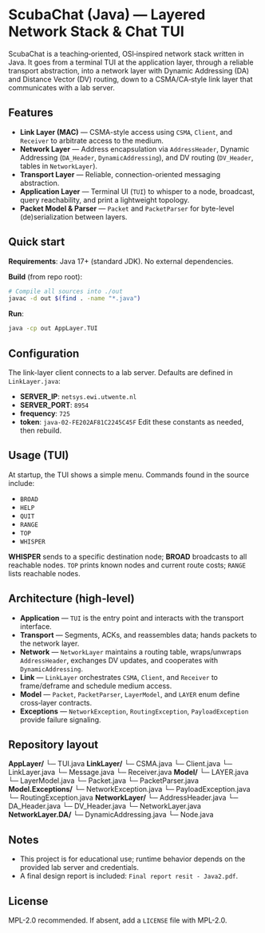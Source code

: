 # ScubaChat (Java) — Layered Network Stack & Chat TUI


ScubaChat is a teaching‑oriented, OSI‑inspired network stack written in Java. It goes from a terminal TUI at the application layer, through a reliable transport abstraction, into a network layer with Dynamic Addressing (DA) and Distance Vector (DV) routing, down to a CSMA/CA‑style link layer that communicates with a lab server.



## Features

- **Link Layer (MAC)** — CSMA-style access using `CSMA`, `Client`, and `Receiver` to arbitrate access to the medium.
- **Network Layer** — Address encapsulation via `AddressHeader`, Dynamic Addressing (`DA_Header`, `DynamicAddressing`), and DV routing (`DV_Header`, tables in `NetworkLayer`).
- **Transport Layer** — Reliable, connection-oriented messaging abstraction.
- **Application Layer** — Terminal UI (`TUI`) to whisper to a node, broadcast, query reachability, and print a lightweight topology.
- **Packet Model & Parser** — `Packet` and `PacketParser` for byte-level (de)serialization between layers.



## Quick start

**Requirements**: Java 17+ (standard JDK). No external dependencies.

**Build** (from repo root):
```bash
# Compile all sources into ./out
javac -d out $(find . -name "*.java")
```

**Run**:
```bash
java -cp out AppLayer.TUI
```


## Configuration

The link-layer client connects to a lab server. Defaults are defined in `LinkLayer.java`:

- **SERVER_IP**: `netsys.ewi.utwente.nl`
- **SERVER_PORT**: `8954`
- **frequency**: `725`
- **token**: `java-02-FE202AF81C2245C45F`
Edit these constants as needed, then rebuild.


## Usage (TUI)

At startup, the TUI shows a simple menu. Commands found in the source include:

- `BROAD`
- `HELP`
- `QUIT`
- `RANGE`
- `TOP`
- `WHISPER`

**WHISPER** sends to a specific destination node; **BROAD** broadcasts to all reachable nodes. `TOP` prints known nodes and current route costs; `RANGE` lists reachable nodes.



## Architecture (high‑level)

- **Application** — `TUI` is the entry point and interacts with the transport interface.
- **Transport** — Segments, ACKs, and reassembles data; hands packets to the network layer.
- **Network** — `NetworkLayer` maintains a routing table, wraps/unwraps `AddressHeader`, exchanges DV updates, and cooperates with `DynamicAddressing`.
- **Link** — `LinkLayer` orchestrates `CSMA`, `Client`, and `Receiver` to frame/deframe and schedule medium access.
- **Model** — `Packet`, `PacketParser`, `LayerModel`, and `LAYER` enum define cross‑layer contracts.
- **Exceptions** — `NetworkException`, `RoutingException`, `PayloadException` provide failure signaling.


## Repository layout

**AppLayer/**
  └─ TUI.java
**LinkLayer/**
  └─ CSMA.java
  └─ Client.java
  └─ LinkLayer.java
  └─ Message.java
  └─ Receiver.java
**Model/**
  └─ LAYER.java
  └─ LayerModel.java
  └─ Packet.java
  └─ PacketParser.java
**Model.Exceptions/**
  └─ NetworkException.java
  └─ PayloadException.java
  └─ RoutingException.java
**NetworkLayer/**
  └─ AddressHeader.java
  └─ DA_Header.java
  └─ DV_Header.java
  └─ NetworkLayer.java
**NetworkLayer.DA/**
  └─ DynamicAddressing.java
  └─ Node.java



## Notes

- This project is for educational use; runtime behavior depends on the provided lab server and credentials.
- A final design report is included: `Final report resit - Java2.pdf`.


## License

MPL-2.0 recommended. If absent, add a `LICENSE` file with MPL-2.0.
